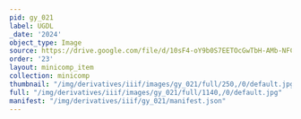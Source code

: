 ```yaml
---
pid: gy_021
label: UGDL
_date: '2024'
object_type: Image
source: https://drive.google.com/file/d/10sF4-oY9b0S7EETOcGwTbH-AMb-NFCIP/view?usp=sharing
order: '23'
layout: minicomp_item
collection: minicomp
thumbnail: "/img/derivatives/iiif/images/gy_021/full/250,/0/default.jpg"
full: "/img/derivatives/iiif/images/gy_021/full/1140,/0/default.jpg"
manifest: "/img/derivatives/iiif/gy_021/manifest.json"
---
```

